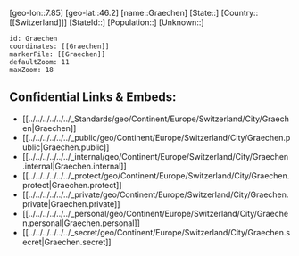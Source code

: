 ﻿---
location: [46.2,7.85]
mapzoom: [7,12] 
mapmarker: city 
type: City
tags:
- geo/City


SpocWebEntityId: 30621
isDeleted: false
confidential: public

---
[geo-lon::7.85]
[geo-lat::46.2]
[name::Graechen]
[State::]
[Country::[[Switzerland]]]
[StateId::]
[Population::]
[Unknown::]


```leaflet
id: Graechen
coordinates: [[Graechen]]
markerFile: [[Graechen]]
defaultZoom: 11 
maxZoom: 18
```


## Confidential Links & Embeds: 
- [[../../../../../../_Standards/geo/Continent/Europe/Switzerland/City/Graechen|Graechen]] 
- [[../../../../../../_public/geo/Continent/Europe/Switzerland/City/Graechen.public|Graechen.public]] 
- [[../../../../../../_internal/geo/Continent/Europe/Switzerland/City/Graechen.internal|Graechen.internal]] 
- [[../../../../../../_protect/geo/Continent/Europe/Switzerland/City/Graechen.protect|Graechen.protect]] 
- [[../../../../../../_private/geo/Continent/Europe/Switzerland/City/Graechen.private|Graechen.private]] 
- [[../../../../../../_personal/geo/Continent/Europe/Switzerland/City/Graechen.personal|Graechen.personal]] 
- [[../../../../../../_secret/geo/Continent/Europe/Switzerland/City/Graechen.secret|Graechen.secret]] 

